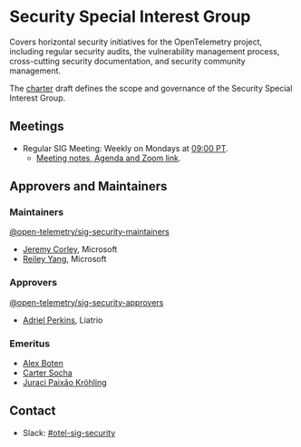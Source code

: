# Security Special Interest Group

Covers horizontal security initiatives for the OpenTelemetry project, including
regular security audits, the vulnerability management process, cross-cutting
security documentation, and security community management.

The [charter](./sig-security-charter.md) draft defines the scope and governance
of the Security Special Interest Group.

## Meetings

* Regular SIG Meeting: Weekly on Mondays at [09:00
PT](https://dateful.com/convert/pst-pdt-pacific-time?t=0900).
  * [Meeting notes, Agenda and Zoom
  link](https://docs.google.com/document/d/1P2xejC7lEkOV_Z-8E0oZPXLK5HOnUPNuRqKP0ZQ5fpg).

## Approvers and Maintainers

### Maintainers

[@open-telemetry/sig-security-maintainers](
  https://github.com/orgs/open-telemetry/teams/sig-security-maintainers)

* [Jeremy Corley](https://github.com/ms-jcorley), Microsoft
* [Reiley Yang](https://github.com/reyang), Microsoft

### Approvers

[@open-telemetry/sig-security-approvers](
  https://github.com/orgs/open-telemetry/teams/sig-security-approvers)

* [Adriel Perkins](https://github.com/adrielp), Liatrio

### Emeritus

* [Alex Boten](https://github.com/codeboten)
* [Carter Socha](https://github.com/cartersocha)
* [Juraci Paix&#xE3;o Kr&#xF6;hling](https://github.com/jpkrohling)

## Contact

* Slack:
  [#otel-sig-security](https://cloud-native.slack.com/archives/C05A85QC281)
